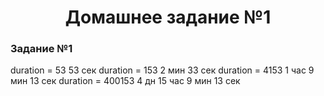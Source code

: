 <h1 align="center">Домашнее задание №1</h1>
<h3>Задание №1</h3>
duration = 53
53 сек
duration = 153
2 мин 33 сек
duration = 4153
1 час 9 мин 13 сек
duration = 400153
4 дн 15 час 9 мин 13 сек
